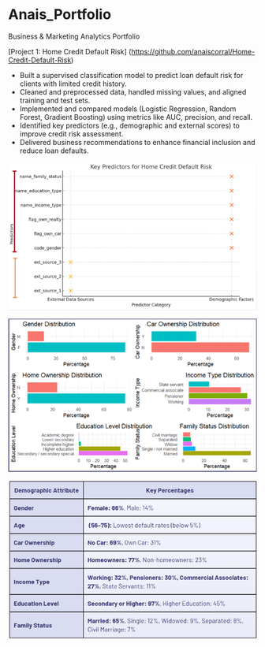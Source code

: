 # Anais_Portfolio
Business &amp; Marketing Analytics Portfolio

[Project 1: Home Credit Default Risk] (https://github.com/anaiscorral/Home-Credit-Default-Risk)
- Built a supervised classification model to predict loan default risk for clients with limited credit history.
- Cleaned and preprocessed data, handled missing values, and aligned training and test sets.
- Implemented and compared models (Logistic Regression, Random Forest, Gradient Boosting) using metrics like AUC, precision, and recall.
- Identified key predictors (e.g., demographic and external scores) to improve credit risk assessment.
- Delivered business recommendations to enhance financial inclusion and reduce loan defaults.

![](https://github.com/anaiscorral/Anais_Portfolio/blob/main/Findings.png)

![](https://github.com/anaiscorral/Anais_Portfolio/blob/main/Findings%202.png)

![](https://github.com/anaiscorral/Anais_Portfolio/blob/main/Findings%203.png)
